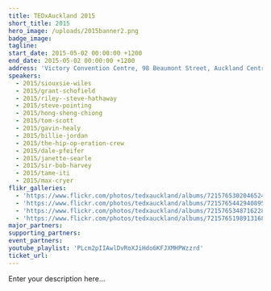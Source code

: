 ```yaml
---
title: TEDxAuckland 2015
short_title: 2015
hero_image: /uploads/2015banner2.png
badge_image:
tagline:
start_date: 2015-05-02 00:00:00 +1200
end_date: 2015-05-02 00:00:00 +1200
address: 'Victory Convention Centre, 98 Beaumont Street, Auckland Central, Auckland 1010'
speakers:
  - 2015/siouxsie-wiles
  - 2015/grant-schofield
  - 2015/riley--steve-hathaway
  - 2015/steve-pointing
  - 2015/hong-sheng-chiong
  - 2015/tom-scott
  - 2015/gavin-healy
  - 2015/billie-jordan
  - 2015/the-hip-op-eration-crew
  - 2015/dale-pfeifer
  - 2015/janette-searle
  - 2015/sir-bob-harvey
  - 2015/tame-iti
  - 2015/max-cryer
flikr_galleries:
  - 'https://www.flickr.com/photos/tedxauckland/albums/72157653020465246'
  - 'https://www.flickr.com/photos/tedxauckland/albums/72157654429408953'
  - 'https://www.flickr.com/photos/tedxauckland/albums/72157653487162285'
  - 'https://www.flickr.com/photos/tedxauckland/albums/72157651989131684'
major_partners:
supporting_partners:
event_partners:
youtube_playlist: 'PLcm2pIIAwlDvRoXJiHdo6KFJXMHPWzzrd'
ticket_url:
---
```


Enter your description here…
